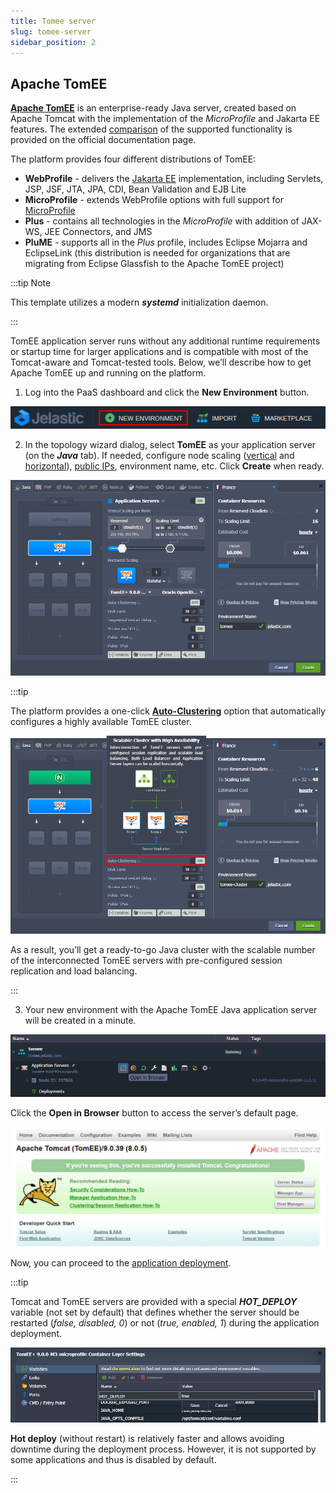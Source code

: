 ```yaml
---
title: Tomee server
slug: tomee-server
sidebar_position: 2
---
```


## Apache TomEE

[**Apache TomEE**](https://cloudmydc.com/) is an enterprise-ready Java server, created based on Apache Tomcat with the implementation of the _MicroProfile_ and Jakarta EE features. The extended [comparison](https://cloudmydc.com/) of the supported functionality is provided on the official documentation page.

The platform provides four different distributions of TomEE:

- **WebProfile** - delivers the [Jakarta EE](https://cloudmydc.com/) implementation, including Servlets, JSP, JSF, JTA, JPA, CDI, Bean Validation and EJB Lite
- **MicroProfile** - extends WebProfile options with full support for [MicroProfile](https://cloudmydc.com/)
- **Plus** - contains all technologies in the _MicroProfile_ with addition of JAX-WS, JEE Connectors, and JMS
- **PluME** - supports all in the _Plus_ profile, includes Eclipse Mojarra and EclipseLink (this distribution is needed for organizations that are migrating from Eclipse Glassfish to the Apache TomEE project)

:::tip Note

This template utilizes a modern **_systemd_** initialization daemon.

:::

TomEE application server runs without any additional runtime requirements or startup time for larger applications and is compatible with most of the Tomcat-aware and Tomcat-tested tools. Below, we’ll describe how to get Apache TomEE up and running on the platform.

1. Log into the PaaS dashboard and click the **New Environment** button.

<div style={{
    display:'flex',
    justifyContent: 'center',
    margin: '0 0 1rem 0'
}}>

![Locale Dropdown](./img/TomEEServer/01-new-environment-button.png)

</div>

2. In the topology wizard dialog, select **TomEE** as your application server (on the **_Java_** tab). If needed, configure node scaling ([vertical](https://cloudmydc.com/) and [horizontal](https://cloudmydc.com/)), [public IPs](https://cloudmydc.com/), environment name, etc. Click **Create** when ready.

<div style={{
    display:'flex',
    justifyContent: 'center',
    margin: '0 0 1rem 0'
}}>

![Locale Dropdown](./img/TomEEServer/02-tomee-envronment-topology-wizard.png)

</div>

:::tip

The platform provides a one-click [**Auto-Clustering**](https://cloudmydc.com/) option that automatically configures a highly available TomEE cluster.

<div style={{
    display:'flex',
    justifyContent: 'center',
    margin: '0 0 1rem 0'
}}>

![Locale Dropdown](./img/TomEEServer/03-tomee-auto-clustering.png)

</div>

As a result, you’ll get a ready-to-go Java cluster with the scalable number of the interconnected TomEE servers with pre-configured session replication and load balancing.

:::

3. Your new environment with the Apache TomEE Java application server will be created in a minute.

<div style={{
    display:'flex',
    justifyContent: 'center',
    margin: '0 0 1rem 0'
}}>

![Locale Dropdown](./img/TomEEServer/04-open-tomee-in-browser.png)

</div>

Click the **Open in Browser** button to access the server’s default page.

<div style={{
    display:'flex',
    justifyContent: 'center',
    margin: '0 0 1rem 0'
}}>

![Locale Dropdown](./img/TomEEServer/05-apache-tomee-home-page.png)

</div>

Now, you can proceed to the [application deployment](/docs/deployment/deployment-guide).

:::tip

Tomcat and TomEE servers are provided with a special **_HOT_DEPLOY_** variable (not set by default) that defines whether the server should be restarted (_false, disabled, 0_) or not (_true, enabled, 1_) during the application deployment.

<div style={{
    display:'flex',
    justifyContent: 'center',
    margin: '0 0 1rem 0'
}}>

![Locale Dropdown](./img/TomEEServer/06-tomee-hot-deploy-variable.png)

</div>

**Hot deploy** (without restart) is relatively faster and allows avoiding downtime during the deployment process. However, it is not supported by some applications and thus is disabled by default.

:::

